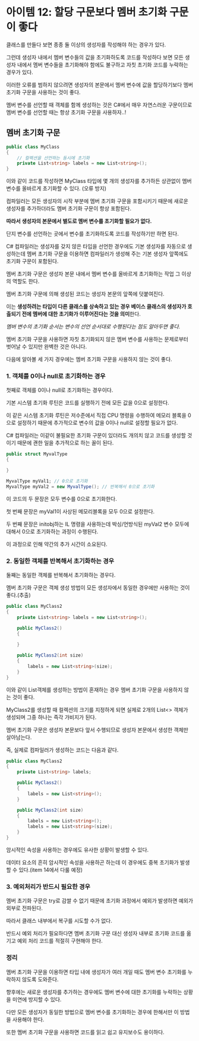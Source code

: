 # 아이템 12: 할당 구문보다 멤버 초기화 구문이 좋다

클래스를 만들다 보면 종종 둘 이상의 생성자를 작성해야 하는 경우가 있다.

그런데 생성자 내에서 멤버 변수들의 값을 초기화하도록 코드를 작성하다 보면 모든 생성자 내에서 멤버 변수들을 초기화해야 함에도 불구하고 자칫 초기화 코드를 누락하는 경우가 있다.

이러한 오류를 범하지 않으려면 생성자의 본문에서 멤버 변수에 값을 할당하기보다 멤버 초기화 구문을 사용하는 것이 좋다.

멤버 변수를 선언할 때 객체를 함께 생성하는 것은 C#에서 매우 자연스러운 구문이므로 멤버 변수를 선언할 때는 항상 초기화 구문을 사용하자..!

## 멤버 초기화 구문

```C#
public class MyClass
{
    // 컬렉션을 선언하는 동시에 초기화
    private List<string> labels = new List<string>();
}
```

이와 같이 코드를 작성하면 MyClass 타입에 몇 개의 생성자를 추가하든 상관없이 멤버 변수를 올바르게 초기화할 수 있다. (오류 방지)

컴파일러는 모든 생성자의 시작 부분에 멤버 초기화 구문을 포함시키기 때문에 새로운 생성자를 추가하더라도 멤버 초기화 구문이 항상 포함된다.

**따라서 생성자의 본문에서 별도로 멤버 변수를 초기화할 필요가 없다.**

단지 변수를 선언하는 곳에서 변수를 초기화하도록 코드를 작성하기만 하면 된다.

C# 컴파일러는 생성자를 갖지 않은 타입을 선언한 경우에도 기본 생성자를 자동으로 생성하는데 멤버 초기화 구문을 이용하면 컴파일러가 생성해 주는 기본 생성자 앞쪽에도 초기화 구문이 포함된다.

멤버 초기화 구문은 생성자 본문 내에서 멤버 변수를 올바르게 초기화하는 작업 그 이상의 역할도 한다.

멤버 초기화 구문에 의해 생성된 코드는 생성자 본문의 앞쪽에 덧붙여진다.

이는 **생성하려는 타입이 다른 클래스를 상속하고 있는 경우 베이스 클래스의 생성자가 호출되기 전에 멤버에 대한 초기화가 이루어진다는 것을 의미**한다.

*멤버 변수의 초기화 순서는 변수의 선언 순서대로 수행된다는 점도 알아두면 좋다.*

멤버 초기화 구문을 사용하면 자칫 초기화되지 않은 멤버 변수를 사용하는 문제로부터 벗어날 수 있지만 완벽한 것은 아니다.

다음에 알아볼 세 가지 경우에는 멤버 초기화 구문을 사용하지 않는 것이 좋다.

### 1. 객체를 0이나 null로 초기화하는 경우

첫째로 객체를 0이나 null로 초기화하는 경우이다.

기본 시스템 초기화 루틴은 코드를 실행하기 전에 모든 값을 0으로 설정한다.

이 같은 시스템 초기화 루틴은 저수준에서 직접 CPU 명령을 수행하여 메모리 블록을 0으로 설정하기 때문에 추가적으로 변수의 값을 0이나 null로 설정할 필요가 없다.

C# 컴파일러는 이같이 불필요한 초기화 구문이 있더라도 개의치 않고 코드를 생성할 것이기 때문에 괜한 일을 추가적으로 하는 꼴이 된다.

```csharp
public struct MyvalType
{

}

MyvalType myVal1; // 0으로 초기화
MyvalType myVal2 = new MyvalType(); // 반복해서 0으로 초기화
```

이 코드의 두 문장은 모두 변수를 0으로 초기화한다.

첫 번째 문장은 myVal1이 사상된 메모리블록을 모두 0으로 설정한다.

두 번째 문장은 initobj하는 IL 명령을 사용하는데 박싱/언방식된 myVal2 변수 모두에 대해서 0으로 초기화하는 과정이 수행된다.

이 과정으로 인해 약간의 추가 시간이 소요된다.

### 2. 동일한 객체를 반복해서 초기화하는 경우

둘째는 동일한 객체를 반복해서 초기화하는 경우다.

멤버 초기화 구문은 객체 생성 방법이 모든 생성자에서 동일한 경우에만 사용하는 것이 좋다.(추출)

```csharp
public class MyClass2
{
    private List<string> labels = new List<string>();

    public MyClass2()
    {
        
    }

    public MyClass2(int size)
    {
        labels = new List<string>(size);
    }
}
```

이와 같이 List객체를 생성하는 방법이 혼재하는 경우 멤버 초기화 구문을 사용하지 않는 것이 좋다.

MyClass2를 생성할 때 컬렉션의 크기를 지정하게 되면 실제로 2개의 List<> 객체가 생성되며 그중 하나는 즉각 가비지가 된다.

멤버 초기화 구문은 생성자 본문보다 앞서 수행되므로 생성자 본문에서 생성한 객체만 살아남는다.

즉, 실제로 컴파일러가 생성하는 코드는 다음과 같다.

```csharp
public class MyClass2
{
    private List<string> labels;

    public MyClass2()
    {
        labels = new List<string>();
    }

    public MyClass2(int size)
    {
        labels = new List<string>();
        labels = new List<string>(size);
    }
}
```

암시적인 속성을 사용하는 경우에도 유사한 상황이 발생할 수 있다.

데이터 요소의 흔히 암시적인 속성을 사용하곤 하는데 이 경우에도 중복 초기화가 발생할 수 있다.(item 14에서 다룰 예정)

### 3. 예외처리가 반드시 필요한 경우

멤버 초기화 구문은 try로 감쌀 수 없기 때문에 초기화 과정에서 예외가 발생하면 예외가 외부로 전파된다.

따라서 클래스 내부에서 복구를 시도할 수가 없다.

반드시 예외 처리가 필요하다면 멤버 초기화 구문 대신 생성자 내부로 초기화 코드를 옮기고 예외 처리 코드를 적절히 구현해야 한다.

### 정리

멤버 초기화 구문을 이용하면 타입 내에 생성자가 여러 개일 때도 멤버 변수 초기화를 누락하지 않도록 도와준다.

향후에는 새로운 생성자를 추가하는 경우에도 멤버 변수에 대한 초기화를 누락하는 상황을 미연에 방지할 수 있다.

다만 모든 생성자가 동일한 방법으로 멤버 변수를 초기화하는 경우에 한해서만 이 방법을 사용해야 한다.

또한 멤버 초기화 구문을 사용하면 코드를 읽고 쉽고 유지보수도 용이하다.

